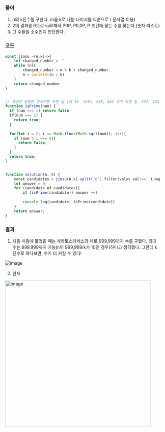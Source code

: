 ### 풀이
1. n의 k진수를 구한다. (n을 k로 나눈 나머지를 역순으로 / 문자열 이용)
2. 2의 결과를 0으로 split해서 P0P, P0,0P, P 조건에 맞는 수를 찾는다.(숫자 리스트)
3. 그 수들을 소수인지 판단한다.

### 코드
```js
const jinsu =(n,k)=>{
    let changed_number = ''
    while (n){
        changed_number = n % k + changed_number
        n = parseInt(n / k) 
    }
    return changed_number
}


// 제곱근 올림한 값까지만 하면 됨 (예 16- 1X16, 2X8, 4X4 까지 하면 됨. 8X2, 16X1은 이전에 체크했음. / m = a*b라면 a, b 중 하나는 루트 n 이하.)
function isPrime(num) {
  if (num === 1) return false
  if(num === 2) {
    return true;
  }
  
  for(let i = 2; i <= Math.floor(Math.sqrt(num)); i++){
    if (num % i === 0){
      return false; 
    }
  }
  return true; 
}


function solution(n, k) {
    const candidates = jinsu(n,k).split('0').filter(val=> val!=='').map(val=>parseInt(val))
    let answer = 0;
    for (candidate of candidates){
        if (isPrime(candidate)) answer +=1
        
        console.log(candidate, isPrime(candidate))
    }
    return answer;
}
```
### 결과
1. 처음
처음에 풀었을 때는 에라토스테네스의 체로 999,999까지 수를 구했다. 
최대 수는 999,999까지 가능(n이 999,999/k가 10인 경우)하다고 생각했다.
그런데 k진수로 하다보면, 수가 더 커질 수 있다!

![image](https://github.com/tjdls111/next-blog/assets/68271159/83eebc10-2491-4a77-a25e-e163eefb459c)

2. 현재
<img width="475" alt="image" src="https://github.com/v-studies/algorithm/assets/68271159/4a9c6d69-7afb-4f4d-bbac-f93ce0eacc7c">
